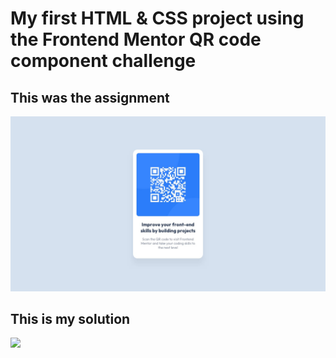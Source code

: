# My first HTML &amp; CSS project using the Frontend Mentor QR code component challenge

## This was the assignment

![](./design/desktop-design.jpg)
  
  ## This is my solution
  
![](./design/my-solution.jpg)
